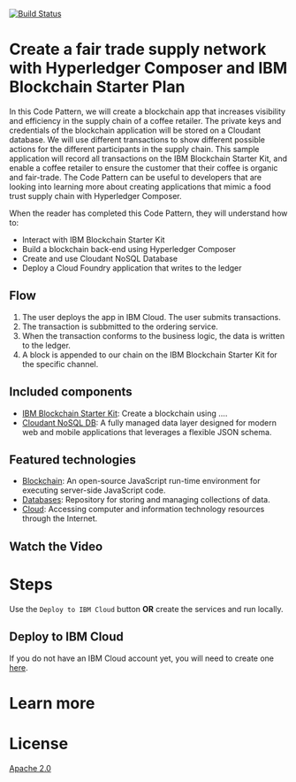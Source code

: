 [![Build Status](https://travis-ci.org/IBM/blockchainbean.svg?branch=master)](https://travis-ci.org/IBM/blockchainbean)

# Create a fair trade supply network with Hyperledger Composer and IBM Blockchain Starter Plan

In this Code Pattern, we will create a blockchain app that increases visibility and efficiency in the supply chain of a coffee retailer. The private keys and credentials of the blockchain application will be stored on a Cloudant database. We will use different transactions to show different possible actions for the different participants in the supply chain. This sample application will record all transactions on the IBM Blockchain Starter Kit, and enable a coffee retailer to ensure the customer that their coffee is organic and fair-trade. The Code Pattern can be useful to developers that are looking into learning more about creating applications that mimic a food trust supply chain with Hyperledger Composer.

When the reader has completed this Code Pattern, they will understand how to:

* Interact with IBM Blockchain Starter Kit
* Build a blockchain back-end using Hyperledger Composer
* Create and use Cloudant NoSQL Database
* Deploy a Cloud Foundry application that writes to the ledger

<!--Remember to dump an image in this path-->
<!-- ![Architecture](/docs/app-architecture.png) -->

## Flow
1. The user deploys the app in IBM Cloud. The user submits transactions.
2. The transaction is subbmitted to the ordering service.
3. When the transaction conforms to the business logic, the data is written to the ledger.
4. A block is appended to our chain on the IBM Blockchain Starter Kit for the specific channel.

## Included components
* [IBM Blockchain Starter Kit](https://www.ibm.com/watson/services/natural-language-understanding/): Create a blockchain using ....
* [Cloudant NoSQL DB](https://console.ng.bluemix.net/catalog/services/cloudant-nosql-db): A fully managed data layer designed for modern web and mobile applications that leverages a flexible JSON schema.

## Featured technologies
* [Blockchain](https://nodejs.org/): An open-source JavaScript run-time environment for executing server-side JavaScript code.
* [Databases](https://en.wikipedia.org/wiki/IBM_Information_Management_System#.22Full_Function.22_databases): Repository for storing and managing collections of data.
* [Cloud](https://www.ibm.com/developerworks/learn/cloud/): Accessing computer and information technology resources through the Internet.

## Watch the Video

<!-- [![](docs/youtubePicture.png)](https://www.youtube.com/watch?v=wwNAEvbxd54&list=PLVztKpIRxvQXhHlMQttCfYZrDN8aELnzP&index=1&t=1s) -->

# Steps

Use the ``Deploy to IBM Cloud`` button **OR** create the services and run locally.

## Deploy to IBM Cloud
If you do not have an IBM Cloud account yet, you will need to create one [here](https://ibm.biz/BdjLxy).

<!-- [![Deploy to IBM Cloud](https://bluemix.net/deploy/button.png)](https://bluemix.net/deploy?repository=https://github.com/IBM/watson-second-opinion) -->

# Learn more

<!-- * **Blockchain Code Patterns**: Enjoyed this Code Pattern? Check out our other [Node.js Code Patterns](https://developer.ibm.com/code/technologies/node-js/) -->


# License
[Apache 2.0](LICENSE)
